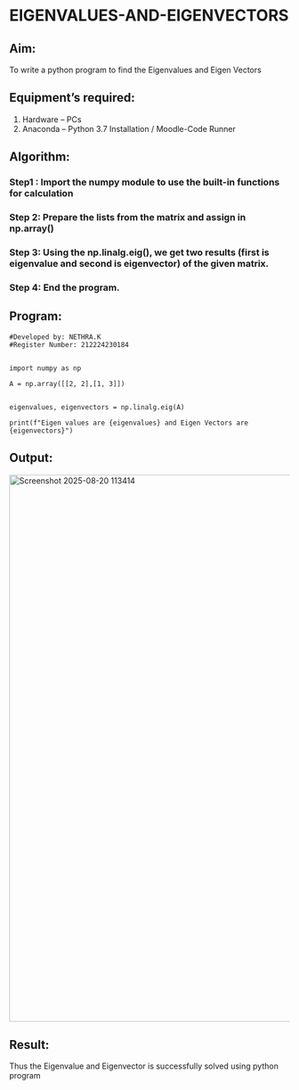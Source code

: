 # EIGENVALUES-AND-EIGENVECTORS
## Aim:
To write a python program to find the Eigenvalues and Eigen Vectors
## Equipment’s required:
1. 	Hardware – PCs
2. 	Anaconda – Python 3.7 Installation / Moodle-Code Runner
## Algorithm:
### Step1 : Import the numpy module to use the built-in functions for calculation

### Step 2: Prepare the lists from the matrix and assign in np.array()

### Step 3: Using the np.linalg.eig(), we get two results (first is eigenvalue and second is eigenvector) of the given matrix.

### Step 4: End the program. 

## Program:
```
#Developed by: NETHRA.K
#Register Number: 212224230184


import numpy as np

A = np.array([[2, 2],[1, 3]])


eigenvalues, eigenvectors = np.linalg.eig(A)

print(f"Eigen values are {eigenvalues} and Eigen Vectors are {eigenvectors}")

```

## Output:

<img width="1542" height="981" alt="Screenshot 2025-08-20 113414" src="https://github.com/user-attachments/assets/0b7ff17d-1119-4a21-9c2f-e7a5669159fb" />


## Result:
Thus the Eigenvalue and Eigenvector is successfully solved using python program
